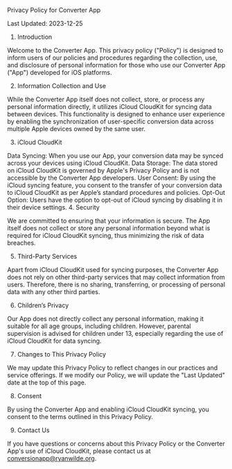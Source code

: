 Privacy Policy for Converter App

Last Updated: 2023-12-25

1. Introduction

Welcome to the Converter App. This privacy policy ("Policy") is designed to inform users of our policies and procedures regarding the collection, use, and disclosure of personal information for those who use our Converter App ("App") developed for iOS platforms.

2. Information Collection and Use

While the Converter App itself does not collect, store, or process any personal information directly, it utilizes iCloud CloudKit for syncing data between devices. This functionality is designed to enhance user experience by enabling the synchronization of user-specific conversion data across multiple Apple devices owned by the same user.

3. iCloud CloudKit

Data Syncing: When you use our App, your conversion data may be synced across your devices using iCloud CloudKit.
Data Storage: The data stored on iCloud CloudKit is governed by Apple's Privacy Policy and is not accessible by the Converter App developers.
User Consent: By using the iCloud syncing feature, you consent to the transfer of your conversion data to iCloud CloudKit as per Apple’s standard procedures and policies.
Opt-Out Option: Users have the option to opt-out of iCloud syncing by disabling it in their device settings.
4. Security

We are committed to ensuring that your information is secure. The App itself does not collect or store any personal information beyond what is required for iCloud CloudKit syncing, thus minimizing the risk of data breaches.

5. Third-Party Services

Apart from iCloud CloudKit used for syncing purposes, the Converter App does not rely on other third-party services that may collect information from users. Therefore, there is no sharing, transferring, or processing of personal data with any other third parties.

6. Children’s Privacy

Our App does not directly collect any personal information, making it suitable for all age groups, including children. However, parental supervision is advised for children under 13, especially regarding the use of iCloud CloudKit for data syncing.

7. Changes to This Privacy Policy

We may update this Privacy Policy to reflect changes in our practices and service offerings. If we modify our Policy, we will update the "Last Updated" date at the top of this page.

8. Consent

By using the Converter App and enabling iCloud CloudKit syncing, you consent to the terms outlined in this Privacy Policy.

9. Contact Us

If you have questions or concerns about this Privacy Policy or the Converter App's use of iCloud CloudKit, please contact us at [conversionapp@ryanwilde.org](mailto:conversionapp@ryanwilde.org).

